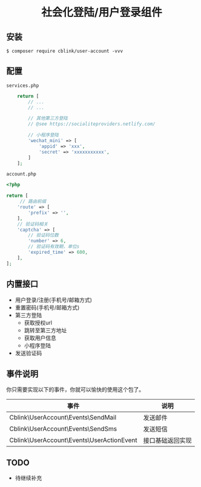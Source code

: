 <h1 align="center"> 社会化登陆/用户登录组件 </h1>


## 安装

```shell
$ composer require cblink/user-account -vvv
```

## 配置
`services.php`

```php
    return [
        // ...
        // ... 

        // 其他第三方登陆
        // @see https://socialiteproviders.netlify.com/

        // 小程序登陆
        'wechat_mini' => [
            'appid' => 'xxx',
            'secret' => 'xxxxxxxxxxx',
        ]
    ];
```

`account.php`

```php
<?php

return [
     // 路由前缀
    'route' => [
        'prefix' => '',
    ],
    // 验证码相关
    'captcha' => [
        // 验证码位数
        'number' => 6,
        // 验证码有效期，单位s
        'expired_time' => 600,
    ],
];
```

## 内置接口

- 用户登录/注册(手机号/邮箱方式)
- 重置密码(手机号/邮箱方式)
- 第三方登陆
    - 获取授权url
    - 跳转至第三方地址
    - 获取用户信息
    - 小程序登陆
- 发送验证码

## 事件说明

你只需要实现以下的事件，你就可以愉快的使用这个包了。

| 事件 | 说明 | 
| - | - |
|Cblink\UserAccount\Events\SendMail | 发送邮件 |
|Cblink\UserAccount\Events\SendSms | 发送短信 |
|Cblink\UserAccount\Events\UserActionEvent | 接口基础返回实现 |


## TODO

- 待继续补充